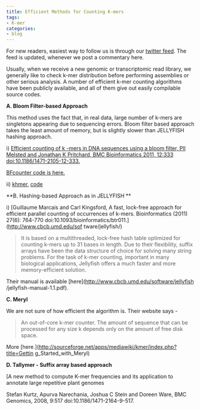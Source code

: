 ```yaml
---
title: Efficient Methods for Counting K-mers
tags:
- K-mer
categories:
- blog
---
```

For new readers, easiest way to follow us is through our [twitter
feed](https://twitter.com/#!/homolog_us/). The feed is updated, whenever we
post a commentary here.
<!--more-->

Usually, when we receive a new genomic or transcriptomic read library, we
generally like to check k-mer distribution before performing assemblies or
other serious analysis. A number of efficient k-mer counting algorithms have
been publicly available, and all of them give out easily compilable source
codes.

**A. Bloom Filter-based Approach**

This method uses the fact that, in real data, large number of k-mers are
singletons appearing due to sequencing errors. Bloom filter based approach
takes the least amount of memory, but is slightly slower than JELLYFISH
hashing approach.

i) [Efficient counting of k -mers in DNA sequences using a bloom filter, Pll
Melsted and Jonathan K Pritchard, BMC Bioinformatics 2011, 12:333
doi:10.1186/1471-2105-12-333.](http://www.biomedcentral.com/1471-2105/12/333)

[BFcounter code is here.](http://pritch.bsd.uchicago.edu/bfcounter.html)

ii) [khmer](http://ivory.idyll.org/blog/jul-10/kmer-filtering),
[code](http://ged.msu.edu/angus/metag-assembly-2011/khmer-scripts.html)

**B. Hashing-based Approach as in JELLYFISH **

i) [Guillaume Marcais and Carl Kingsford, A fast, lock-free approach for
efficient parallel counting of occurrences of k-mers. Bioinformatics (2011)
27(6): 764-770 doi:10.1093/bioinformatics/btr011.](http://www.cbcb.umd.edu/sof
tware/jellyfish/)

> It is based on a multithreaded, lock-free hash table optimized for counting
k-mers up to 31 bases in length. Due to their flexibility, suffix arrays have
been the data structure of choice for solving many string problems. For the
task of k-mer counting, important in many biological applications, Jellyfish
offers a much faster and more memory-efficient solution.

Their manual is available [here](http://www.cbcb.umd.edu/software/jellyfish
/jellyfish-manual-1.1.pdf).

**C. Meryl**

We are not sure of how efficient the algorithm is. Their website says -

> An out-of-core k-mer counter. The amount of sequence that can be processed
for any size k depends only on the amount of free disk space.

More [here.](http://sourceforge.net/apps/mediawiki/kmer/index.php?title=Gettin
g_Started_with_Meryl)

**D. Tallymer - Suffix array based approach**

[A new method to compute K-mer frequencies and its application to annotate
large repetitive plant genomes

Stefan Kurtz, Apurva Narechania, Joshua C Stein and Doreen Ware, BMC Genomics,
2008, 9:517 doi:10.1186/1471-2164-9-517.

